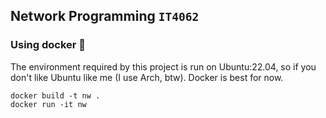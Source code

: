 ## Network Programming `IT4062`


### Using docker 🐳

The environment required by this project is run on Ubuntu:22.04, so if you
don't like Ubuntu like me (I use Arch, btw). Docker is best for now.

```shell
docker build -t nw .
docker run -it nw
```
